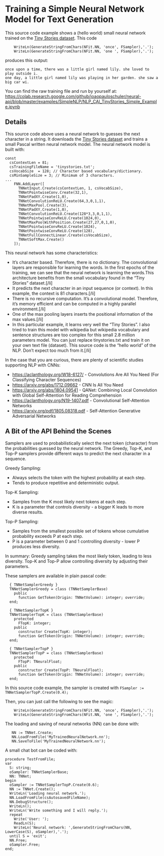 # Training a Simple Neural Network Model for Text Generation
This source code example shows a (hello world) small neural network trained on the [Tiny Stories dataset](https://huggingface.co/datasets/roneneldan/TinyStories). This code

```
    WriteLn(GenerateStringFromChars(NFit.NN, 'once', FSampler),'.');
    WriteLn(GenerateStringFromChars(NFit.NN, 'one ', FSampler),'.');
```

produces this output:
```
once upon a time, there was a little girl named lily. she loved to play outside i.
one day, a little girl named lily was playing in her garden. she saw a big car wi.
```

You can find the raw training file and run by yourself at:
https://colab.research.google.com/github/joaopauloschuler/neural-api/blob/master/examples/SimpleNLP/NLP_CAI_TinyStories_Simple_Example.ipynb

## Details
This source code above uses a neural network to guesses the next character in a string.
It downloads the [Tiny Stories dataset](https://huggingface.co/datasets/roneneldan/TinyStories) and trains a small Pascal written neural network model. The neural network model is built with:

```
const
  csContextLen = 81;
  csTrainingFileName = 'tinystories.txt';
  csVocabSize  = 128; // Character based vocabulary/dictionary.
  csMinSampleSize = 3; // Minimum of 3 characters.
...
    FNN.AddLayer([
      TNNetInput.Create(csContextLen, 1, csVocabSize),
      TNNetPointwiseConv.Create(32,1),
      TNNetPadXY.Create(1,0),
      TNNetConvolutionReLU.Create(64,3,0,1,1),
      TNNetMaxPool.Create(3),
      TNNetPadXY.Create(1,0),
      TNNetConvolutionReLU.Create(128*3,3,0,1,1),
      TNNetPointwiseConvReLU.Create(1024,0),
      TNNetMaxPoolWithPosition.Create(27,27,0,1,0),
      TNNetPointwiseConvReLU.Create(1024),
      TNNetPointwiseConvReLU.Create(128),
      TNNetFullConnectLinear.Create(csVocabSize),
      TNNetSoftMax.Create()
    ]);
```

This neural network has some characteristics:
* It’s character based. Therefore, there is no dictionary. The convolutional layers are responsible for learning the words. In the first epochs of the training, we can see that the neural network is learning the words.This architecture benefits from the small vocabulary found in the “Tiny Stories” dataset.[/li]
* It predicts the next character in an input sequence (or context). In this example, the context is 81 characters.[/li]
* There is no recursive computation. It’s a convolutional model. Therefore, it’s memory efficient and can be computed in a highly parallel environment.[/li]
* One of the max pooling layers inserts the positional information of the max values.[/li]
* In this particular example, it learns very well the “Tiny Stories”. I also tried to train this model with wikipedia but wikipedia vocabulary and sentence structures are too complex for this small 2.8 million parameters model. You can just replace tinystories.txt and train it on your own text file (dataset). This source code is the “hello world” of the NLP. Don’t expect too much from it.[/li]

In the case that you are curious, there are plenty of scientific studies supporting NLP with CNNs:
* https://aclanthology.org/W18-6127/ - Convolutions Are All You Need (For Classifying Character Sequences)
* https://arxiv.org/abs/1712.09662 - CNN Is All You Need
* https://arxiv.org/abs/1804.09541 - QANet: Combining Local Convolution with Global Self-Attention for Reading Comprehension
* https://aclanthology.org/N19-1407.pdf - Convolutional Self-Attention Networks
* https://arxiv.org/pdf/1805.08318.pdf - Self-Attention Generative Adversarial Networks

## A Bit of the API Behind the Scenes
Samplers are used to probabilistically select the next token (character) from the probabilities guessed by the neural network. The Greedy, Top-K, and Top-P samplers provide different ways to predict the next character in a sequence.

Greedy Sampling:
* Always selects the token with the highest probability at each step.
* Tends to produce repetitive and deterministic output.

Top-K Sampling:
* Samples from the K most likely next tokens at each step.
* K is a parameter that controls diversity - a bigger K leads to more diverse results.

Top-P Sampling:
* Samples from the smallest possible set of tokens whose cumulative probability exceeds P at each step.
* P is a parameter between 0 and 1 controlling diversity - lower P produces less diversity.

In summary:
Greedy sampling takes the most likely token, leading to less diversity. Top-K and Top-P allow controlling diversity by adjusting their parameters.

These samplers are available in plain pascal code:

```
  { TNNetSamplerGreedy }
  TNNetSamplerGreedy = class (TNNetSamplerBase)
    public
      function GetToken(Origin: TNNetVolume): integer; override;
  end;

  { TNNetSamplerTopK }
  TNNetSamplerTopK = class (TNNetSamplerBase)
    protected
      FTopK: integer;
    public
      constructor Create(TopK: integer);
      function GetToken(Origin: TNNetVolume): integer; override;
  end;

  { TNNetSamplerTopP }
  TNNetSamplerTopP = class (TNNetSamplerBase)
    protected
      FTopP: TNeuralFloat;
    public
      constructor Create(TopP: TNeuralFloat);
      function GetToken(Origin: TNNetVolume): integer; override;
  end;
``` 

In this source code example, the sampler is created with  `FSampler := TNNetSamplerTopP.Create(0.4);`

Then, you can just call the following to see the magic:

```
    WriteLn(GenerateStringFromChars(NFit.NN, 'once', FSampler),'.');
    WriteLn(GenerateStringFromChars(NFit.NN, 'one ', FSampler),'.');
```

The loading and saving of neural networks (NN) can be done with:
```
   NN := TNNet.Create;
   NN.LoadFromFile('MyTrainedNeuralNetwork.nn');
   NN.SaveToFile('MyTrainedNeuralNetwork.nn');
```

A small chat bot can be coded with:

```
procedure TestFromFile;
var
  S: string;
  oSampler: TNNetSamplerBase;
  NN: TNNet;
begin
  oSampler := TNNetSamplerTopP.Create(0.6);
  NN := TNNet.Create();
  WriteLn('Loading neural network.');
  NN.LoadFromFile(csAutosavedFileName);
  NN.DebugStructure();
  WriteLn();
  WriteLn('Write something and I will reply.');
  repeat
    Write('User: ');
    ReadLn(S);
    WriteLn('Neural network: ',GenerateStringFromChars(NN, LowerCase(S), oSampler),'.');
  until S = 'exit';
  NN.Free;
  oSampler.Free;
end;
```
